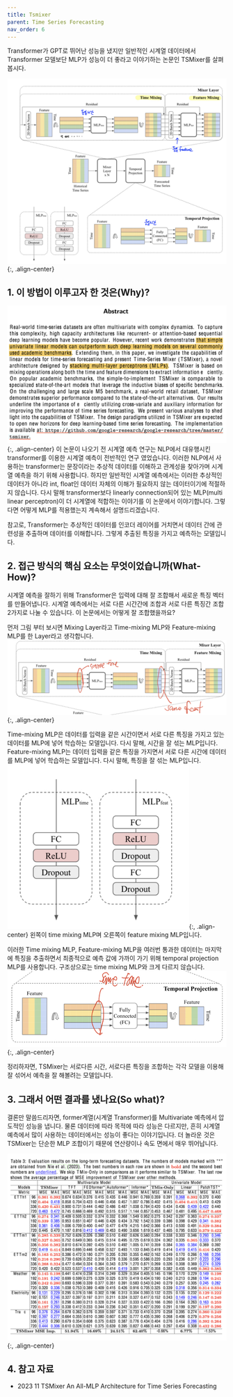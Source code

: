```yaml
---
title: Tsmixer
parent: Time Series Forecasting
nav_order: 6
---
```


Transformer가 GPT로 뛰어난 성능을 냈지만 일반적인 시계열 데이터에서 Transformer 모델보단 MLP가 성능이 더 좋라고 이야기하는 논문인 TSMixer를 살펴봅시다.

<!--more-->
![tsmixer_main.png](/images/tsmixer/tsmixer_main.png){:, .align-center}
## 1. 이 방법이 이루고자 한 것은(Why)?
![abs.png](/images/tsmixer/abs.png){:, .align-center}
이 논문이 나오기 전 시계열 예측 연구는 NLP에서 대유행시킨 transformer를 이용한 시계열 예측이 전반적인 연구 였었습니다. 이러한 NLP에서 사용하는 transformer는 문장이라는 추상적 데이터를 이해하고 관계성을 찾아가며 시계열 예측을 하기 위해 사용합니다. 하지만 일반적인 시계열 예측에서는 이러한 추상적인 데이터가 아니라 int, float인 데이터 자체의 이해가 필요하지 않는 데이터이기에 적절하지 않습니다.
다시 말해 transformer보다 linearly connection되어 있는 MLP(multi linear perceptron)이 더 시계열에 적합하는 이야기를 이 논문에서 이야기합니다. 그렇다면 어떻게 MLP를 적용했는지 계속해서 설명드리겠습니다.

참고로, Transformer는 추상적인 데이터를 인코더 레이어를 거치면서 데이터 간에 관련성을 추출하며 데이터를 이해합니다. 그렇게 추출된 특징을 가지고 예측하는 모델입니다.


## 2. 접근 방식의 핵심 요소는 무엇이었습니까(What-How)?
시계열 예측을 잘하기 위해 Transformer은 입력에 대해 잘 조합해서 새로운 특징 벡터를 만들어냅니다. 시계열 예측에서는 서로 다른 시간간에 조합과 서로 다른 특징간 조합 2가지로 나눌 수 있습니다. 이 논문에서는 어떻게 잘 조합했을까요?

먼저 그림 부터 보시면 Mixing Layer라고 Time-mixing MLP와 Feature-mixing MLP를 한 Layer라고 생각합니다. 
![mixer.png](/images/tsmixer/mixer.png){:, .align-center}


Time-mixing MLP은 데이터를 입력을 같은 시간이면서 서로 다른 특징을 가지고 있는 데이터를 MLP에 넣어 학습하는 모델입니다. 다시 말해, 시간을 잘 섞는 MLP입니다.
Feature-mixing MLP는 데이터 입력을 같은 특징을 가지면서 서로 다른 시간에 데이터를 MLP에 넣어 학습하는 모델입니다. 다시 말해, 특징을 잘 섞는 MLP입니다.
![mlp_block.png](/images/tsmixer/mlp_block.png){:, .align-center}
왼쪽이 time mixing MLP며 오른쪽이 feature mixing MLP입니다.

이러한 Time mixing MLP, Feature-mixing MLP을 여러번 통과한 데이터는 마지막에 특징을 추출하면서 최종적으로 예측 값에 가까이 가기 위해 temporal projection MLP를 사용합니다. 구조상으로는 time mixing MLP와 크게 다르지 않습니다.
![temp_proj.png](/images/tsmixer/temp_proj.png){:, .align-center}

정리하자면, TSMixer는 서로다른 시간, 서로다른 특징을 조합하는 각각 모델을 이용해 잘 섞어서 예측을 잘 해볼려는 모델입니다.

## 3. 그래서 어떤 결과를 냈나요(So what)?

결론만 말씀드리자면, former계열(시계열 Transformer)를 Multivariate 예측에서 압도적인 성능을 냅니다.
물론 데이터에 따라 목적에 따라 성능은 다르지만, 흔히 시계열 예측에서 많이 사용하는 데이터에서는 성능이 좋다는 이야기입니다.
더 놀라운 것은 TSMixer는 단순한 MLP 조합이기 때문에 연산량이나 속도 면에서 매우 뛰어납니다.

![res.png](/images/tsmixer/res.png){:, .align-center}

## 4. 참고 자료
- 2023 11 TSMixer An All-MLP Architecture for Time Series Forecasting
